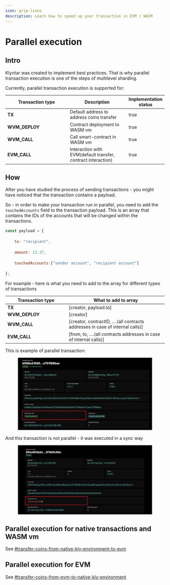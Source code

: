 ```yaml
---
icon: grip-lines
description: Learn how to speed up your transaction in EVM / WASM
---
```


# Parallel execution

## Intro

Klyntar was created to implement best practices. That is why parallel transaction execution is one of the steps of multilevel sharding.

Currently, parallel transaction execution is supported for:

<table><thead><tr><th width="274">Transaction type</th><th width="269">Description</th><th data-type="checkbox">Implementation status</th></tr></thead><tbody><tr><td><strong>TX</strong></td><td>Default address to address coins transfer</td><td>true</td></tr><tr><td><strong>WVM_DEPLOY</strong></td><td>Contract deployment to WASM vm</td><td>true</td></tr><tr><td><strong>WVM_CALL</strong></td><td>Call smart-contract in WASM vm</td><td>true</td></tr><tr><td><strong>EVM_CALL</strong></td><td>Interaction with EVM(default transfer, contract interaction)</td><td>true</td></tr></tbody></table>

## How

After you have studied the process of sending transactions - you might have noticed that the transaction contains a payload.

So - in order to make your transaction run in parallel, you need to add the `touchedAccounts` field to the transaction payload. This is an array that contains the IDs of the accounts that will be changed within the transactions.

```javascript
const payload = {

    to: "recipient",

    amount: 13.37,

    touchedAccounts:["sender account", "recipient account"]

};
```

For example - here is what you need to add to the array for different types of transactions

<table><thead><tr><th width="180">Transaction type</th><th>What to add to array</th></tr></thead><tbody><tr><td><strong>TX</strong></td><td>[creator, payload.to]</td></tr><tr><td><strong>WVM_DEPLOY</strong></td><td>[creator]</td></tr><tr><td><strong>WVM_CALL</strong></td><td>[creator, contractID, ....(all contracts addresses in case of internal calls)]</td></tr><tr><td><strong>EVM_CALL</strong></td><td>[from, to, ....(all contracts addresses in case of internal calls)]</td></tr></tbody></table>

This is example of parallel transaction:

<figure><img src="../../.gitbook/assets/image (36).png" alt=""><figcaption></figcaption></figure>

And this transaction is not parallel - it was executed in a sync way

<figure><img src="../../.gitbook/assets/image (37).png" alt=""><figcaption></figcaption></figure>

## Parallel execution for native transactions and WASM vm

See  [#transfer-coins-from-native-kly-environment-to-evm](../transactions-and-smart-contracts/transfer-coins-between-evm-and-native-environment.md#transfer-coins-from-native-kly-environment-to-evm "mention")

## Parallel execution for EVM

See [#transfer-coins-from-evm-to-native-kly-environment](../transactions-and-smart-contracts/transfer-coins-between-evm-and-native-environment.md#transfer-coins-from-evm-to-native-kly-environment "mention")

